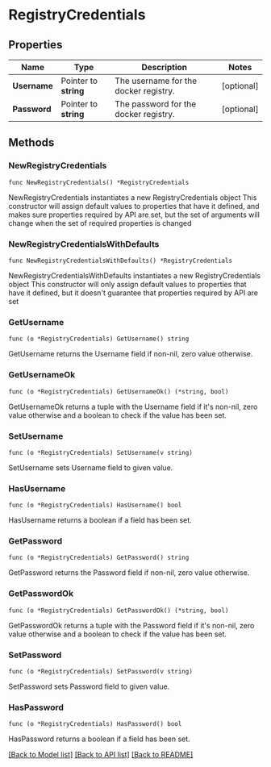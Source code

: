# RegistryCredentials

## Properties

Name | Type | Description | Notes
------------ | ------------- | ------------- | -------------
**Username** | Pointer to **string** | The username for the docker registry. | [optional] 
**Password** | Pointer to **string** | The password for the docker registry. | [optional] 

## Methods

### NewRegistryCredentials

`func NewRegistryCredentials() *RegistryCredentials`

NewRegistryCredentials instantiates a new RegistryCredentials object
This constructor will assign default values to properties that have it defined,
and makes sure properties required by API are set, but the set of arguments
will change when the set of required properties is changed

### NewRegistryCredentialsWithDefaults

`func NewRegistryCredentialsWithDefaults() *RegistryCredentials`

NewRegistryCredentialsWithDefaults instantiates a new RegistryCredentials object
This constructor will only assign default values to properties that have it defined,
but it doesn't guarantee that properties required by API are set

### GetUsername

`func (o *RegistryCredentials) GetUsername() string`

GetUsername returns the Username field if non-nil, zero value otherwise.

### GetUsernameOk

`func (o *RegistryCredentials) GetUsernameOk() (*string, bool)`

GetUsernameOk returns a tuple with the Username field if it's non-nil, zero value otherwise
and a boolean to check if the value has been set.

### SetUsername

`func (o *RegistryCredentials) SetUsername(v string)`

SetUsername sets Username field to given value.

### HasUsername

`func (o *RegistryCredentials) HasUsername() bool`

HasUsername returns a boolean if a field has been set.

### GetPassword

`func (o *RegistryCredentials) GetPassword() string`

GetPassword returns the Password field if non-nil, zero value otherwise.

### GetPasswordOk

`func (o *RegistryCredentials) GetPasswordOk() (*string, bool)`

GetPasswordOk returns a tuple with the Password field if it's non-nil, zero value otherwise
and a boolean to check if the value has been set.

### SetPassword

`func (o *RegistryCredentials) SetPassword(v string)`

SetPassword sets Password field to given value.

### HasPassword

`func (o *RegistryCredentials) HasPassword() bool`

HasPassword returns a boolean if a field has been set.


[[Back to Model list]](../README.md#documentation-for-models) [[Back to API list]](../README.md#documentation-for-api-endpoints) [[Back to README]](../README.md)


